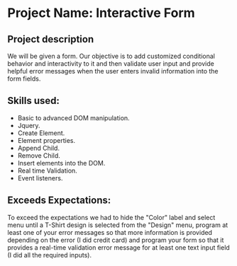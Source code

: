 # Project Name: Interactive Form
## Project description 
  We will be given a form. Our objective is to add customized conditional behavior and interactivity to it and then validate user input and provide helpful error messages when the user enters invalid information into the form fields.

## Skills used:
- Basic to advanced DOM manipulation.
- Jquery.
- Create Element.
- Element properties.
- Append Child.
- Remove Child.
- Insert elements into the DOM.
- Real time Validation.
- Event listeners.
 
## Exceeds Expectations:
  To exceed the expectations we had to hide the "Color" label and select menu until a T-Shirt design is selected from the "Design" menu, program at least one of your error messages so that more information is provided depending on the error (I did credit card) and program your form so that it provides a real-time validation error message for at least one text input field (I did all the required inputs).